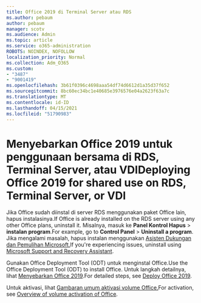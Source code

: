 ```yaml
---
title: Office 2019 di Terminal Server atau RDS
ms.author: pebaum
author: pebaum
manager: scotv
ms.audience: Admin
ms.topic: article
ms.service: o365-administration
ROBOTS: NOINDEX, NOFOLLOW
localization_priority: Normal
ms.collection: Adm_O365
ms.custom:
- "3487"
- "9001419"
ms.openlocfilehash: 3b61f0396c4698aaa54df74d6612d1a35d37f652
ms.sourcegitcommit: 8bc60ec34bc1e40685e3976576e04a2623f63a7c
ms.translationtype: MT
ms.contentlocale: id-ID
ms.lasthandoff: 04/15/2021
ms.locfileid: "51790983"
---
```

# <a name="deploying-office-2019-for-shared-use-on-rds-terminal-server-or-vdi"></a><span data-ttu-id="352eb-102">Menyebarkan Office 2019 untuk penggunaan bersama di RDS, Terminal Server, atau VDI</span><span class="sxs-lookup"><span data-stu-id="352eb-102">Deploying Office 2019 for shared use on RDS, Terminal Server, or VDI</span></span>

<span data-ttu-id="352eb-103">Jika Office sudah diinstal di server RDS menggunakan paket Office lain, hapus instalasinya.</span><span class="sxs-lookup"><span data-stu-id="352eb-103">If Office is already installed on the RDS server using any other Office plans, uninstall it.</span></span> <span data-ttu-id="352eb-104">Misalnya, masuk ke **Panel Kontrol Hapus**  >  **instalan program**.</span><span class="sxs-lookup"><span data-stu-id="352eb-104">For example, go to **Control Panel** > **Uninstall a program**.</span></span> <span data-ttu-id="352eb-105">Jika mengalami masalah, hapus instalan menggunakan [Asisten Dukungan dan Pemulihan Microsoft.](https://aka.ms/SARA-OfficeUninstall-Alchemy)</span><span class="sxs-lookup"><span data-stu-id="352eb-105">If you're experiencing issues, uninstall using [Microsoft Support and Recovery Assistant](https://aka.ms/SARA-OfficeUninstall-Alchemy).</span></span> 

<span data-ttu-id="352eb-106">Gunakan Office Deployment Tool (ODT) untuk menginstal Office.</span><span class="sxs-lookup"><span data-stu-id="352eb-106">Use the Office Deployment Tool (ODT) to install Office.</span></span> <span data-ttu-id="352eb-107">Untuk langkah detailnya, lihat [Menyebarkan Office 2019](https://docs.microsoft.com/deployoffice/office2019/deploy).</span><span class="sxs-lookup"><span data-stu-id="352eb-107">For detailed steps, see [Deploy Office 2019](https://docs.microsoft.com/deployoffice/office2019/deploy).</span></span>

<span data-ttu-id="352eb-108">Untuk aktivasi, lihat [Gambaran umum aktivasi volume Office.](https://docs.microsoft.com/deployoffice/vlactivation/plan-volume-activation-of-office)</span><span class="sxs-lookup"><span data-stu-id="352eb-108">For activation, see [Overview of volume activation of Office](https://docs.microsoft.com/deployoffice/vlactivation/plan-volume-activation-of-office).</span></span>